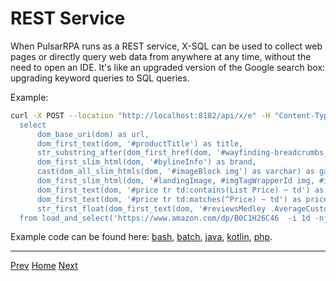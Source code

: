 REST Service
=

When PulsarRPA runs as a REST service, X-SQL can be used to collect web pages or directly query web data from anywhere at any time, without the need to open an IDE. It's like an upgraded version of the Google search box: upgrading keyword queries to SQL queries.

Example:

```bash
curl -X POST --location "http://localhost:8182/api/x/e" -H "Content-Type: text/plain" -d "
  select
      dom_base_uri(dom) as url,
      dom_first_text(dom, '#productTitle') as title,
      str_substring_after(dom_first_href(dom, '#wayfinding-breadcrumbs_container ul li:last-child a'), '&node=') as category,
      dom_first_slim_html(dom, '#bylineInfo') as brand,
      cast(dom_all_slim_htmls(dom, '#imageBlock img') as varchar) as gallery,
      dom_first_slim_html(dom, '#landingImage, #imgTagWrapperId img, #imageBlock img:expr(width > 400)') as img,
      dom_first_text(dom, '#price tr td:contains(List Price) ~ td') as listprice,
      dom_first_text(dom, '#price tr td:matches(^Price) ~ td') as price,
      str_first_float(dom_first_text(dom, '#reviewsMedley .AverageCustomerReviews span:contains(out of)'), 0.0) as score
  from load_and_select('https://www.amazon.com/dp/B0C1H26C46  -i 1d -njr 3', 'body');");
```

Example code can be found here: [bash](../../bin/scrape.sh), [batch](../../bin/scrape.bat), [java](../../pulsar-client/src/main/java/ai/platon/pulsar/client/Scraper.java), [kotlin](../../pulsar-client/src/main/kotlin/ai/platon/pulsar/client/Scraper.kt), [php](../../pulsar-client/src/main/php/Scraper.php).

------

[Prev](14AI-extraction.md) [Home](1home.md) [Next](16console.md)